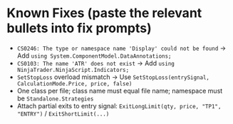 # Known Fixes (paste the relevant bullets into fix prompts)

- `CS0246: The type or namespace name 'Display' could not be found` → Add `using System.ComponentModel.DataAnnotations;`
- `CS0103: The name 'ATR' does not exist` → Add `using NinjaTrader.NinjaScript.Indicators;`
- `SetStopLoss` overload mismatch → Use `SetStopLoss(entrySignal, CalculationMode.Price, price, false)`
- One class per file; class name must equal file name; namespace must be `Standalone.Strategies`
- Attach partial exits to entry signal: `ExitLongLimit(qty, price, "TP1", "ENTRY")` / `ExitShortLimit(...)`
